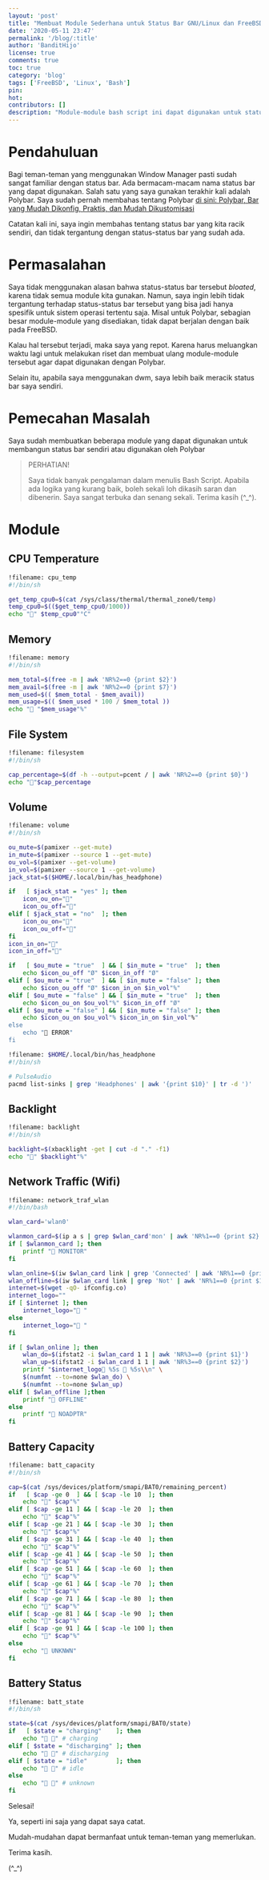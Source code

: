 ```yaml
---
layout: 'post'
title: "Membuat Module Sederhana untuk Status Bar GNU/Linux dan FreeBSD"
date: '2020-05-11 23:47'
permalink: '/blog/:title'
author: 'BanditHijo'
license: true
comments: true
toc: true
category: 'blog'
tags: ['FreeBSD', 'Linux', 'Bash']
pin:
hot:
contributors: []
description: "Module-module bash script ini dapat digunakan untuk status bar. Saya menggunakannya untuk dwm status saya. Bukan yang terbaik tapi cukup untuk memenuhi kebutuhan saya akan status indikator."
---
```


# Pendahuluan

Bagi teman-teman yang menggunakan Window Manager pasti sudah sangat familiar dengan status bar. Ada bermacam-macam nama status bar yang dapat digunakan. Salah satu yang saya gunakan terakhir kali adalah Polybar. Saya sudah pernah membahas tentang Polybar [di sini: Polybar, Bar yang Mudah Dikonfig, Praktis, dan Mudah Dikustomisasi](/blog/polybar-mudah-dikonfig-dan-praktis)

Catatan kali ini, saya ingin membahas tentang status bar yang kita racik sendiri, dan tidak tergantung dengan status-status bar yang sudah ada.


# Permasalahan

Saya tidak menggunakan alasan bahwa status-status bar tersebut *bloated*, karena tidak semua module kita gunakan. Namun, saya ingin lebih tidak tergantung terhadap status-status bar tersebut yang bisa jadi hanya spesifik untuk sistem operasi tertentu saja. Misal untuk Polybar, sebagian besar module-module yang disediakan, tidak dapat berjalan dengan baik pada FreeBSD.

Kalau hal tersebut terjadi, maka saya yang repot. Karena harus meluangkan waktu lagi untuk melakukan riset dan membuat ulang module-module tersebut agar dapat digunakan dengan Polybar.

Selain itu, apabila saya menggunakan dwm, saya lebih baik meracik status bar saya sendiri.


# Pemecahan Masalah

Saya sudah membuatkan beberapa module yang dapat digunakan untuk membangun status bar sendiri atau digunakan oleh Polybar

> PERHATIAN!
> 
> Saya tidak banyak pengalaman dalam menulis Bash Script. Apabila ada logika yang kurang baik, boleh sekali loh dikasih saran dan dibenerin. Saya sangat terbuka dan senang sekali. Terima kasih (^_^).


# Module


## CPU Temperature

```bash
!filename: cpu_temp
#!/bin/sh

get_temp_cpu0=$(cat /sys/class/thermal/thermal_zone0/temp)
temp_cpu0=$(($get_temp_cpu0/1000))
echo "" $temp_cpu0"°C"
```


## Memory

```bash
!filename: memory
#!/bin/sh

mem_total=$(free -m | awk 'NR%2==0 {print $2}')
mem_avail=$(free -m | awk 'NR%2==0 {print $7}')
mem_used=$(( $mem_total - $mem_avail))
mem_usage=$(( $mem_used * 100 / $mem_total ))
echo " "$mem_usage"%"
```


## File System

```bash
!filename: filesystem
#!/bin/sh

cap_percentage=$(df -h --output=pcent / | awk 'NR%2==0 {print $0}')
echo ""$cap_percentage
```


## Volume

```bash
!filename: volume
#!/bin/sh

ou_mute=$(pamixer --get-mute)
in_mute=$(pamixer --source 1 --get-mute)
ou_vol=$(pamixer --get-volume)
in_vol=$(pamixer --source 1 --get-volume)
jack_stat=$($HOME/.local/bin/has_headphone)

if   [ $jack_stat = "yes" ]; then
    icon_ou_on=""
    icon_ou_off=""
elif [ $jack_stat = "no"  ]; then
    icon_ou_on=""
    icon_ou_off=""
fi
icon_in_on=""
icon_in_off=""

if   [ $ou_mute = "true"  ] && [ $in_mute = "true"  ]; then
    echo $icon_ou_off "Ø" $icon_in_off "Ø"
elif [ $ou_mute = "true"  ] && [ $in_mute = "false" ]; then
    echo $icon_ou_off "Ø" $icon_in_on $in_vol"%"
elif [ $ou_mute = "false" ] && [ $in_mute = "true"  ]; then
    echo $icon_ou_on $ou_vol"%" $icon_in_off "Ø"
elif [ $ou_mute = "false" ] && [ $in_mute = "false" ]; then
    echo $icon_ou_on $ou_vol"% $icon_in_on $in_vol"%"
else
    echo " ERROR"
fi
```

```bash
!filename: $HOME/.local/bin/has_headphone
#!/bin/sh

# PulseAudio
pacmd list-sinks | grep 'Headphones' | awk '{print $10}' | tr -d ')'
```


## Backlight

```bash
!filename: backlight
#!/bin/sh

backlight=$(xbacklight -get | cut -d "." -f1)
echo "" $backlight"%"
```


## Network Traffic (Wifi)

```bash
!filename: network_traf_wlan
#!/bin/bash

wlan_card='wlan0'

wlanmon_card=$(ip a s | grep $wlan_card'mon' | awk 'NR%1==0 {print $2}' | sed 's/://g')
if [ $wlanmon_card ]; then
    printf " MONITOR"
fi

wlan_online=$(iw $wlan_card link | grep 'Connected' | awk 'NR%1==0 {print $1}')
wlan_offline=$(iw $wlan_card link | grep 'Not' | awk 'NR%1==0 {print $1}')
internet=$(wget -qO- ifconfig.co)
internet_logo=""
if [ $internet ]; then
    internet_logo=" "
else
    internet_logo=" "
fi

if [ $wlan_online ]; then
    wlan_do=$(ifstat2 -i $wlan_card 1 1 | awk 'NR%3==0 {print $1}')
    wlan_up=$(ifstat2 -i $wlan_card 1 1 | awk 'NR%3==0 {print $2}')
    printf "$internet_logo %5s  %5s\\n" \
    $(numfmt --to=none $wlan_do) \
    $(numfmt --to=none $wlan_up)
elif [ $wlan_offline ];then
    printf " OFFLINE"
else
    printf " NOADPTR"
fi
```


## Battery Capacity

```bash
!filename: batt_capacity
#!/bin/sh

cap=$(cat /sys/devices/platform/smapi/BAT0/remaining_percent)
if   [ $cap -ge 0  ] && [ $cap -le 10  ]; then
    echo "" $cap"%"
elif [ $cap -ge 11 ] && [ $cap -le 20  ]; then
    echo "" $cap"%"
elif [ $cap -ge 21 ] && [ $cap -le 30  ]; then
    echo "" $cap"%"
elif [ $cap -ge 31 ] && [ $cap -le 40  ]; then
    echo "" $cap"%"
elif [ $cap -ge 41 ] && [ $cap -le 50  ]; then
    echo "" $cap"%"
elif [ $cap -ge 51 ] && [ $cap -le 60  ]; then
    echo "" $cap"%"
elif [ $cap -ge 61 ] && [ $cap -le 70  ]; then
    echo "" $cap"%"
elif [ $cap -ge 71 ] && [ $cap -le 80  ]; then
    echo "" $cap"%"
elif [ $cap -ge 81 ] && [ $cap -le 90  ]; then
    echo "" $cap"%"
elif [ $cap -ge 91 ] && [ $cap -le 100 ]; then
    echo "" $cap"%"
else
    echo " UNKNWN"
fi
```


## Battery Status

```bash
!filename: batt_state
#!/bin/sh

state=$(cat /sys/devices/platform/smapi/BAT0/state)
if   [ $state = "charging"    ]; then
    echo " " # charging
elif [ $state = "discharging" ]; then
    echo " " # discharging
elif [ $state = "idle"        ]; then
    echo " " # idle
else
    echo " " # unknown
fi
```

Selesai!

Ya, seperti ini saja yang dapat saya catat.

Mudah-mudahan dapat bermanfaat untuk teman-teman yang memerlukan.

Terima kasih.

(^_^)

